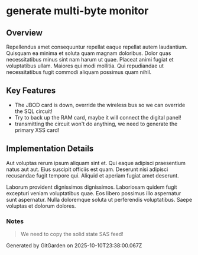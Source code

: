 # generate multi-byte monitor

## Overview
Repellendus amet consequuntur repellat eaque repellat autem laudantium. Quisquam ea minima et soluta quam magnam doloribus. Dolor quas necessitatibus minus sint nam harum ut quae. Placeat animi fugiat et voluptatibus ullam. Maiores qui modi mollitia. Qui repudiandae ut necessitatibus fugit commodi aliquam possimus quam nihil.

## Key Features
- The JBOD card is down, override the wireless bus so we can override the SQL circuit!
- Try to back up the RAM card, maybe it will connect the digital panel!
- transmitting the circuit won't do anything, we need to generate the primary XSS card!

## Implementation Details
Aut voluptas rerum ipsum aliquam sint et. Qui eaque adipisci praesentium natus aut aut. Eius suscipit officiis est quam. Deserunt nisi adipisci recusandae fugit tempore qui. Aliquid et aperiam fugiat amet deserunt.
 Laborum provident dignissimos dignissimos. Laboriosam quidem fugit excepturi veniam voluptatibus quae. Eos libero possimus illo aspernatur sunt aspernatur. Nulla doloremque soluta ut perferendis voluptatibus. Saepe voluptas et dolorum dolores.

### Notes
> We need to copy the solid state SAS feed!

Generated by GitGarden on 2025-10-10T23:38:00.067Z